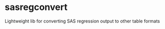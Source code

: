 sasregconvert
=============

Lightweight lib for converting SAS regression output to other table formats
